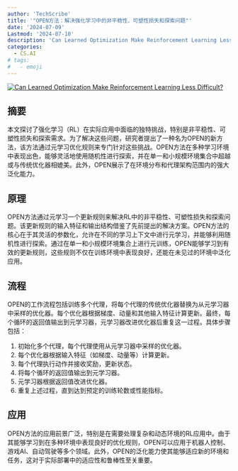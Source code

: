 ```yaml
---
author: 'TechScribe'
title: '"OPEN方法：解决强化学习中的非平稳性、可塑性损失和探索问题"'
date: '2024-07-09'
Lastmod: '2024-07-10'
description: 'Can Learned Optimization Make Reinforcement Learning Less Difficult?'
categories:
  - CS.AI
# tags:
#   - emoji
---
```


[![Can Learned Optimization Make Reinforcement Learning Less Difficult?](https://arxiv-research-1301205113.cos.ap-guangzhou.myqcloud.com/images/2407.07082v1.pdf_0.jpg)](https://arxiv.org/abs/2407.07082v1)

## 摘要

本文探讨了强化学习（RL）在实际应用中面临的独特挑战，特别是非平稳性、可塑性损失和探索需求。为了解决这些问题，研究者提出了一种名为OPEN的新方法，该方法通过元学习优化规则来专门针对这些挑战。OPEN方法在多种学习环境中表现出色，能够灵活地使用随机性进行探索，并在单一和小规模环境集合中超越或与传统优化器相媲美。此外，OPEN展示了在环境分布和代理架构范围内的强大泛化能力。<!--more-->

## 原理

OPEN方法通过元学习一个更新规则来解决RL中的非平稳性、可塑性损失和探索问题。该更新规则的输入特征和输出结构借鉴了先前提出的解决方案。OPEN方法的核心在于其灵活的参数化，允许在不同的学习上下文中进行元学习，并能够利用随机性进行探索。通过在单一和小规模环境集合上进行元训练，OPEN能够学习到有效的更新规则，这些规则不仅在训练环境中表现良好，还能在未见过的环境中泛化应用。

## 流程

OPEN的工作流程包括训练多个代理，将每个代理的传统优化器替换为从元学习器中采样的优化器。每个优化器根据梯度、动量和其他输入特征计算更新。最终，每个循环的返回值输出到元学习器，元学习器改进优化器后重复这一过程。具体步骤包括：
1. 初始化多个代理，每个代理使用从元学习器中采样的优化器。
2. 每个优化器根据输入特征（如梯度、动量等）计算更新。
3. 每个代理执行动作并接收奖励，更新状态。
4. 将每个循环的返回值输出到元学习器。
5. 元学习器根据返回值改进优化器。
6. 重复上述过程，直到达到预定的训练轮数或性能指标。

## 应用

OPEN方法的应用前景广泛，特别是在需要处理复杂和动态环境的RL应用中。由于其能够学习到在多种环境中表现良好的优化规则，OPEN可以应用于机器人控制、游戏AI、自动驾驶等多个领域。此外，OPEN的泛化能力使其能够适应新的环境和任务，这对于实际部署中的适应性和鲁棒性至关重要。